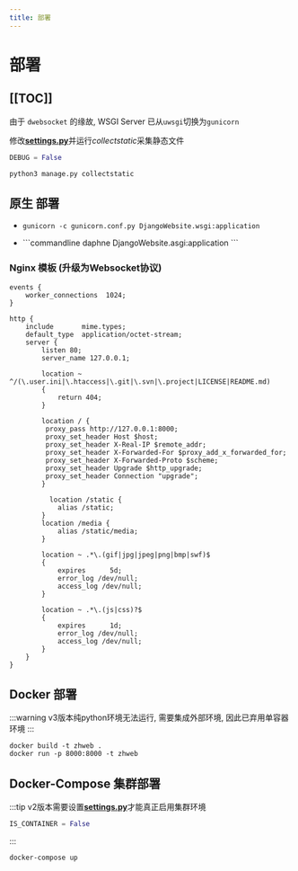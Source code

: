 ```yaml
---
title: 部署
---
```

# 部署
[[TOC]]
---
由于 `dwebsocket` 的缘故, WSGI Server 已从`uwsgi`切换为`gunicorn`

修改[**settings.py**](https://github.com/zmh-program/Zh-Website/blob/d10abc31ae7244d5705efd3dc42f945032c69ffe/DjangoWebsite/settings.py#L41)并运行*collectstatic*采集静态文件
```python
DEBUG = False
```
```commandline
python3 manage.py collectstatic
```

## 原生 部署 <Badge type="tip" text="3.x" /> <Badge type="tip" text="2.x" /> <Badge type="tip" text="1.x" />
- <Badge type="tip" text="3.x" /> <Badge type="tip" text="2.x" />
    ```commandline
    gunicorn -c gunicorn.conf.py DjangoWebsite.wsgi:application
    ```
- <Badge type="tip" text="1.x" />
    ```commandline
    daphne DjangoWebsite.asgi:application
    ```

### Nginx 模板 (升级为Websocket协议)
```nginx
events {
    worker_connections  1024;
}

http {
    include       mime.types;
    default_type  application/octet-stream;
    server {
        listen 80;
        server_name 127.0.0.1;

        location ~ ^/(\.user.ini|\.htaccess|\.git|\.svn|\.project|LICENSE|README.md)
        {
            return 404;
        }

        location / {
         proxy_pass http://127.0.0.1:8000;
         proxy_set_header Host $host;
         proxy_set_header X-Real-IP $remote_addr;
         proxy_set_header X-Forwarded-For $proxy_add_x_forwarded_for;
         proxy_set_header X-Forwarded-Proto $scheme;
         proxy_set_header Upgrade $http_upgrade;
         proxy_set_header Connection "upgrade";
        }

          location /static {
            alias /static;
        }
        location /media {
            alias /static/media;
        }

        location ~ .*\.(gif|jpg|jpeg|png|bmp|swf)$
        {
            expires      5d;
            error_log /dev/null;
            access_log /dev/null;
        }

        location ~ .*\.(js|css)?$
        {
            expires      1d;
            error_log /dev/null;
            access_log /dev/null;
        }
    }
}
```

## Docker 部署 <Badge type="tip" text="2.x" />
:::warning
v3版本纯python环境无法运行, 需要集成外部环境, 因此已弃用单容器环境
:::
```commandline
docker build -t zhweb .
docker run -p 8000:8000 -t zhweb
```

## Docker-Compose 集群部署 <Badge type="tip" text="3.x" /> <Badge type="tip" text="2.x" />
:::tip
v2版本需要设置[**settings.py**](https://github.com/zmh-program/Zh-Website/blob/aac95dbd5a1ae9a0b64a245063538e4567f07d72/DjangoWebsite/settings.py#L114)才能真正启用集群环境
```python
IS_CONTAINER = False
```
:::
```commandline
docker-compose up
```